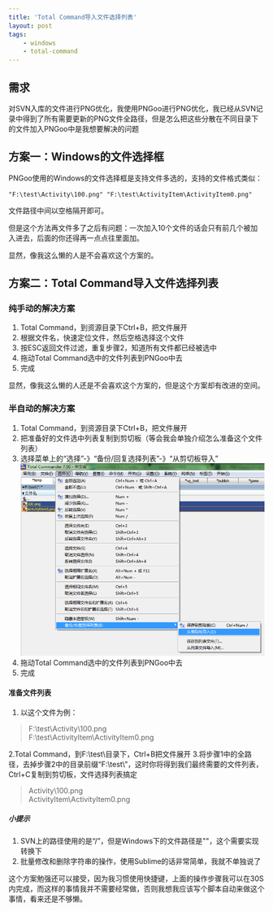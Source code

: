 ```yaml
---
title: 'Total Command导入文件选择列表'
layout: post
tags:
    - windows
    - total-command
---
```


## 需求
对SVN入库的文件进行PNG优化，我使用PNGoo进行PNG优化，我已经从SVN记录中得到了所有需要更新的PNG文件全路径，但是怎么把这些分散在不同目录下的文件加入PNGoo中是我想要解决的问题

## 方案一：Windows的文件选择框
PNGoo使用的Windows的文件选择框是支持文件多选的，支持的文件格式类似：  
```
"F:\test\Activity\100.png" "F:\test\ActivityItem\ActivityItem0.png"
```

文件路径中间以空格隔开即可。

但是这个方法再文件多了之后有问题：一次加入10个文件的话会只有前几个被加入进去，后面的你还得再一点点往里面加。  

显然，像我这么懒的人是不会喜欢这个方案的。  


## 方案二：Total Command导入文件选择列表
### 纯手动的解决方案
1. Total Command，到资源目录下Ctrl+B，把文件展开
2. 根据文件名，快速定位文件，然后空格选择这个文件
3. 按ESC返回文件过滤，重复步骤2，知道所有文件都已经被选中
4. 拖动Total Command选中的文件列表到PNGoo中去
5. 完成

显然，像我这么懒的人还是不会喜欢这个方案的，但是这个方案却有改进的空间。

### 半自动的解决方案
1. Total Command，到资源目录下Ctrl+B，把文件展开
2. 把准备好的文件选中列表复制到剪切板（等会我会单独介绍怎么准备这个文件列表）
3. 选择菜单上的“选择”-》“备份/回复选择列表”-》“从剪切板导入”
![从剪切板导入](media/files/2015/06/12/load-selection-from-clip.png)
4. 拖动Total Command选中的文件列表到PNGoo中去
5. 完成


#### 准备文件列表
1. 以这个文件为例：  

> F:\test\Activity\100.png  
> F:\test\ActivityItem\ActivityItem0.png

2.Total Command，到F:\test\目录下，Ctrl+B把文件展开
3.将步骤1中的全路径，去掉步骤2中的目录前缀“F:\test\”，这时你将得到我们最终需要的文件列表，Ctrl+C复制到剪切板，文件选择列表搞定  


> Activity\100.png  
> ActivityItem\ActivityItem0.png


##### 小提示
1. SVN上的路径使用的是“/”，但是Windows下的文件路径是"\"，这个需要实现转换下  
2. 批量修改和删除字符串的操作，使用Sublime的话非常简单，我就不单独说了

这个方案勉强还可以接受，因为我习惯使用快捷键，上面的操作步骤我可以在30S内完成，而这样的事情我并不需要经常做，否则我想我应该写个脚本自动来做这个事情，看来还是不够懒。